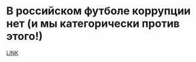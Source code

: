 # В российском футболе коррупции нет (и мы категорически против этого!)



[LINK](https://varlamov.ru/2494489.html)